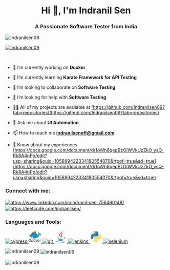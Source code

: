 <h1 align="center">Hi 👋, I'm Indranil Sen</h1>
<h3 align="center">A Passionate Software Tester from India</h3>

<p align="left"> <img src="https://komarev.com/ghpvc/?username=indranilsen09&label=Profile%20views&color=0e75b6&style=flat" alt="indranilsen09" /> </p>

<p align="left"> <a href="https://github.com/ryo-ma/github-profile-trophy"><img src="https://github-profile-trophy.vercel.app/?username=indranilsen09" alt="indranilsen09" /></a> </p>

<p align="left"> <a href="https://twitter.com/" target="blank"><img src="https://img.shields.io/twitter/follow/?logo=twitter&style=for-the-badge" alt="" /></a> </p>

- 🔭 I’m currently working on **Docker**

- 🌱 I’m currently learning **Karate Framework for API Testing**

- 👯 I’m looking to collaborate on **Software Testing**

- 🤝 I’m looking for help with **Software Testing**

- 👨‍💻 All of my projects are available at [https://github.com/Indranilsen09?tab=repositories](https://github.com/Indranilsen09?tab=repositories)

- 💬 Ask me about **UI Automation**

- 📫 How to reach me **indranilsenoff@gmail.com**

- 📄 Know about my experiences [https://docs.google.com/document/d/1oWh6qepBzOiWVkUzZkO_ysQ-Rk8A4nPp/edit?usp=sharing&ouid=105889422334180554070&rtpof=true&sd=true](https://docs.google.com/document/d/1oWh6qepBzOiWVkUzZkO_ysQ-Rk8A4nPp/edit?usp=sharing&ouid=105889422334180554070&rtpof=true&sd=true)

<h3 align="left">Connect with me:</h3>
<p align="left">
<a href="https://linkedin.com/in/https://www.linkedin.com/in/indranil-sen-756490148/" target="blank"><img align="center" src="https://raw.githubusercontent.com/rahuldkjain/github-profile-readme-generator/master/src/images/icons/Social/linked-in-alt.svg" alt="https://www.linkedin.com/in/indranil-sen-756490148/" height="30" width="40" /></a>
<a href="https://www.leetcode.com/https://leetcode.com/indranilsen/" target="blank"><img align="center" src="https://raw.githubusercontent.com/rahuldkjain/github-profile-readme-generator/master/src/images/icons/Social/leet-code.svg" alt="https://leetcode.com/indranilsen/" height="30" width="40" /></a>
</p>

<h3 align="left">Languages and Tools:</h3>
<p align="left"> <a href="https://www.cypress.io" target="_blank" rel="noreferrer"> <img src="https://raw.githubusercontent.com/simple-icons/simple-icons/6e46ec1fc23b60c8fd0d2f2ff46db82e16dbd75f/icons/cypress.svg" alt="cypress" width="40" height="40"/> </a> <a href="https://www.docker.com/" target="_blank" rel="noreferrer"> <img src="https://raw.githubusercontent.com/devicons/devicon/master/icons/docker/docker-original-wordmark.svg" alt="docker" width="40" height="40"/> </a> <a href="https://git-scm.com/" target="_blank" rel="noreferrer"> <img src="https://www.vectorlogo.zone/logos/git-scm/git-scm-icon.svg" alt="git" width="40" height="40"/> </a> <a href="https://www.java.com" target="_blank" rel="noreferrer"> <img src="https://raw.githubusercontent.com/devicons/devicon/master/icons/java/java-original.svg" alt="java" width="40" height="40"/> </a> <a href="https://www.jenkins.io" target="_blank" rel="noreferrer"> <img src="https://www.vectorlogo.zone/logos/jenkins/jenkins-icon.svg" alt="jenkins" width="40" height="40"/> </a> <a href="https://www.python.org" target="_blank" rel="noreferrer"> <img src="https://raw.githubusercontent.com/devicons/devicon/master/icons/python/python-original.svg" alt="python" width="40" height="40"/> </a> <a href="https://www.selenium.dev" target="_blank" rel="noreferrer"> <img src="https://raw.githubusercontent.com/detain/svg-logos/780f25886640cef088af994181646db2f6b1a3f8/svg/selenium-logo.svg" alt="selenium" width="40" height="40"/> </a> </p>

<p><img align="left" src="https://github-readme-stats.vercel.app/api/top-langs?username=indranilsen09&show_icons=true&locale=en&layout=compact" alt="indranilsen09" /></p>

<p>&nbsp;<img align="center" src="https://github-readme-stats.vercel.app/api?username=indranilsen09&show_icons=true&locale=en" alt="indranilsen09" /></p>

<p><img align="center" src="https://github-readme-streak-stats.herokuapp.com/?user=indranilsen09&" alt="indranilsen09" /></p>
